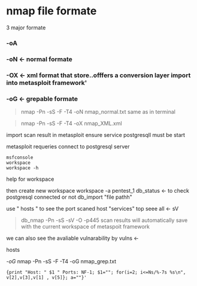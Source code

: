 # nmap file formate


3 major formate 
### -oA

### -oN <- normal formate
### -OX <- xml format that store..offfers a conversion layer import into metasploit framework'
### -oG <- grepable formate

> nmap -Pn -sS -F -T4 <IP> -oN nmap_normal.txt
same as in terminal



> nmap -Pn -sS -F -T4 <IP> -oX nmap_XML.xml


import scan result in metasploit
ensure service postgresqll must be start

metasploit requeries connect to postgresql server
```
msfconsole
workspace
workspace -h
```
help for workspace

then create new workspace
workspace -a pentest_1
db_status   <- to check postgresql connected or not
db_import "file pathh"

use " hosts " to see the port scaned host
"services" top seee all <- sV

>db_nmap -Pn -sS -sV -O -p445 <IP>
scan results will automatically save with the current workspace of metaspoit framework 


we can also see the avaliable vulnarability by
vulns <- 

hosts




*-oG*
nmap -Pn -sS -F -T4 <IP> -oG nmap_grep.txt

```egrep -v "^#Status: up" nmap_grep.txt | cut -d' ' -f2,4- | sed -n -e 's/Ignored.*//p' | awk '
{print "Host: " $1 " Ports: NF-1; $1=""; for(i=2; i<=Ns/%-7s %s\n", v[2],v[3],v[1] , v[5]}; a=""}'







